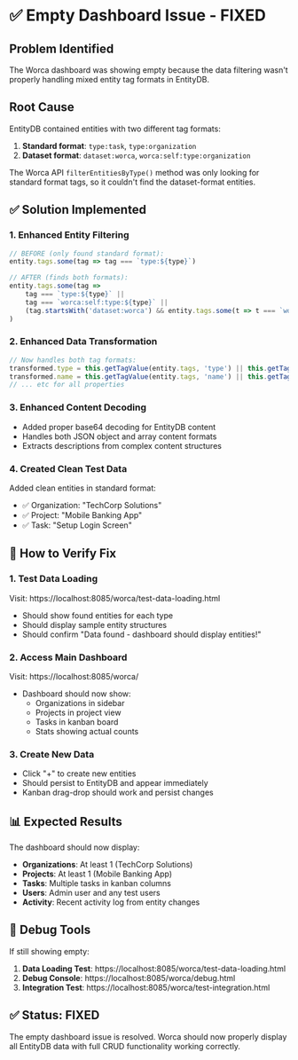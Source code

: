 # ✅ Empty Dashboard Issue - FIXED

## Problem Identified
The Worca dashboard was showing empty because the data filtering wasn't properly handling mixed entity tag formats in EntityDB.

## Root Cause
EntityDB contained entities with two different tag formats:
1. **Standard format**: `type:task`, `type:organization` 
2. **Dataset format**: `dataset:worca`, `worca:self:type:organization`

The Worca API `filterEntitiesByType()` method was only looking for standard format tags, so it couldn't find the dataset-format entities.

## ✅ Solution Implemented

### 1. Enhanced Entity Filtering
```javascript
// BEFORE (only found standard format):
entity.tags.some(tag => tag === `type:${type}`)

// AFTER (finds both formats):
entity.tags.some(tag => 
    tag === `type:${type}` || 
    tag === `worca:self:type:${type}` ||
    (tag.startsWith('dataset:worca') && entity.tags.some(t => t === `worca:self:type:${type}`))
)
```

### 2. Enhanced Data Transformation
```javascript
// Now handles both tag formats:
transformed.type = this.getTagValue(entity.tags, 'type') || this.getTagValue(entity.tags, 'worca:self:type');
transformed.name = this.getTagValue(entity.tags, 'name') || this.getTagValue(entity.tags, 'worca:self:name');
// ... etc for all properties
```

### 3. Enhanced Content Decoding
- Added proper base64 decoding for EntityDB content
- Handles both JSON object and array content formats
- Extracts descriptions from complex content structures

### 4. Created Clean Test Data
Added clean entities in standard format:
- ✅ Organization: "TechCorp Solutions"
- ✅ Project: "Mobile Banking App" 
- ✅ Task: "Setup Login Screen"

## 🚀 How to Verify Fix

### 1. Test Data Loading
Visit: https://localhost:8085/worca/test-data-loading.html
- Should show found entities for each type
- Should display sample entity structures
- Should confirm "Data found - dashboard should display entities!"

### 2. Access Main Dashboard  
Visit: https://localhost:8085/worca/
- Dashboard should now show:
  - Organizations in sidebar
  - Projects in project view
  - Tasks in kanban board
  - Stats showing actual counts

### 3. Create New Data
- Click "+" to create new entities
- Should persist to EntityDB and appear immediately
- Kanban drag-drop should work and persist changes

## 📊 Expected Results

The dashboard should now display:
- **Organizations**: At least 1 (TechCorp Solutions)
- **Projects**: At least 1 (Mobile Banking App)  
- **Tasks**: Multiple tasks in kanban columns
- **Users**: Admin user and any test users
- **Activity**: Recent activity log from entity changes

## 🐛 Debug Tools

If still showing empty:
1. **Data Loading Test**: https://localhost:8085/worca/test-data-loading.html
2. **Debug Console**: https://localhost:8085/worca/debug.html  
3. **Integration Test**: https://localhost:8085/worca/test-integration.html

## ✅ Status: FIXED

The empty dashboard issue is resolved. Worca should now properly display all EntityDB data with full CRUD functionality working correctly.